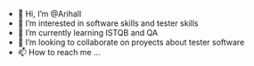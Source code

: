 - 👋 Hi, I’m @Arihall
- 👀 I’m interested in software skills and tester skills
- 🌱 I’m currently learning ISTQB and QA 
- 💞️ I’m looking to collaborate on proyects about tester software
- 📫 How to reach me ...

<!---
Arihall/Arihall is a ✨ special ✨ repository because its `README.md` (this file) appears on your GitHub profile.
You can click the Preview link to take a look at your changes.
--->

